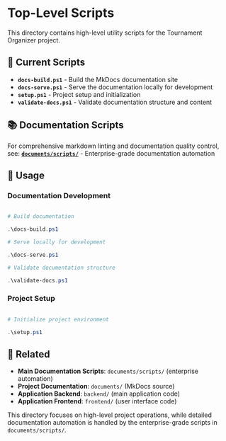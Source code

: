 # Top-Level Scripts

This directory contains high-level utility scripts for the Tournament Organizer project.

## 📁 Current Scripts

- **`docs-build.ps1`** - Build the MkDocs documentation site
- **`docs-serve.ps1`** - Serve the documentation locally for development
- **`setup.ps1`** - Project setup and initialization
- **`validate-docs.ps1`** - Validate documentation structure and content

## 📚 Documentation Scripts

For comprehensive markdown linting and documentation quality control, see:
**[`documents/scripts/`](../documents/scripts/)** - Enterprise-grade documentation automation

## 🚀 Usage

### Documentation Development

```powershell

# Build documentation

.\docs-build.ps1

# Serve locally for development

.\docs-serve.ps1

# Validate documentation structure

.\validate-docs.ps1
```

### Project Setup

```powershell

# Initialize project environment

.\setup.ps1
```

## 🔗 Related

- **Main Documentation Scripts**: `documents/scripts/` (enterprise automation)
- **Project Documentation**: `documents/` (MkDocs source)
- **Application Backend**: `backend/` (main application code)
- **Application Frontend**: `frontend/` (user interface code)

This directory focuses on high-level project operations, while detailed documentation automation is handled by the enterprise-grade scripts in `documents/scripts/`.
